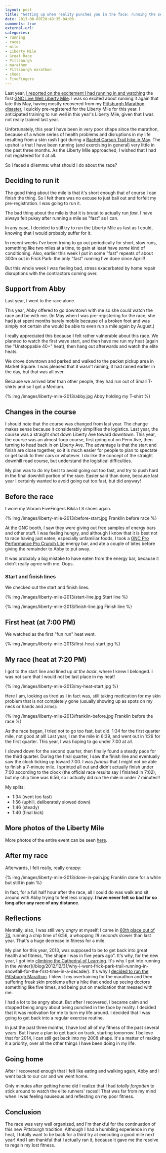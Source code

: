 ```yaml
---
layout: post
title: "Getting up when reality punches you in the face: running the second Liberty Mile in Pittsburgh"
date: 2013-08-09T20:49:35-04:00
comments: true
external-url: 
categories: 
- running
- races
- mile
- Liberty Mile
- Great Race
- Pittsburgh
- marathon
- Pittsburgh marathon
- shoes
- FiveFingers
---
```

Last year, [I reported on the excitement I had running in and watching](/blog/2012/08/17/the-inaugural-liberty-mile-a-review-of-pittsburghs-first-road-mile-race/) the first [GNC Live Well Liberty Mile](http://www.libertymile.org/). I was so excited about running it again that late this May, having mostly recovered from my [Pittsburgh Marathon disaster](/blog/2013/05/06/2013-pittsburgh-marathon-my-135th-race-was-my-worst-i-finished/), I quickly pre-registered for the Liberty Mile for this year. I anticipated training to run well in this year's Liberty Mile, given that I was not really trained last year.

Unfortunately, this year I have been in very poor shape since the marathon, because of a whole series of health problems and disruptions in my life resulting from a skin rash I got during a [Rachel Carson Trail hike in May](/blog/2013/05/12/my-rachel-carson-trail-hike-for-the-year/). The upshot is that I have been running (and exercising in general) very little in the past three months. As the Liberty Mile approached, I wished that I had not registered for it at all.

So I faced a dilemma: what should I do about the race?

<!--more-->

## Deciding to run it

The good thing about the mile is that it's short enough that of course I can finish the thing. So I felt there was no excuse to just bail out and forfeit my pre-registration. I was going to run it.

The bad thing about the mile is that it is brutal to actually run *fast*. I have always felt pukey after running a mile as "fast" as I can.

In any case, I decided to still try to run the Liberty Mile as fast as I could, knowing that I would probably suffer for it.

In recent weeks I've been trying to go out periodically for short, slow runs, something like two miles at a time, to gain at least have *some* kind of conditioning. Also, earlier this week I put in some "fast" repeats of about 300m out in Frick Park: the only "fast" running I've done since April!!

But this whole week I was feeling bad, stress exacerbated by home repair disruptions with the contractors coming over.

## Support from Abby

Last year, I went to the race alone.

This year, Abby offered to go downtown with me so she could watch the race and be with me. (In May when I was pre-registering for the race, she had just spent months barely mobile because of a broken foot and was simply not certain she would be able to even run a mile again by August.)

I really appreciated this because I felt rather vulnerable about this race. We planned to watch the first wave start, and then have me run my heat (again the "Unstoppable 40+" heat), then hang out afterwards and watch the elite heats.

We drove downtown and parked and walked to the packet pickup area in Market Square. I was pleased that it wasn't raining; it had rained earlier in the day, but that was all over.

Because we arrived later than other people, they had run out of Small T-shirts and so I got a Medium.

{% img /images/liberty-mile-2013/abby.jpg Abby holding my T-shirt %}

## Changes in the course

I should note that the course was changed from last year. The change makes sense because it considerably simplifies the logistics. Last year, the course was a straight shot down Liberty Ave toward downtown. This year, the course was an almost-loop course, first going out on Penn Ave, then turning to head back in on Liberty Ave. The advantage is that the start and finish are close together, so it is much easier for people to plan to spectate or get back to their cars or whatever. I do like the concept of the straight downhill road course, but understand the logistical difficulties.

My plan was to do my best to avoid going out too fast, and try to push hard in the final downhill portion of the race. Easier said than done, because last year I certainly wanted to avoid going out too fast, but did anyway!

## Before the race

I wore my Vibram FiveFingers Bikila LS shoes again.

{% img /images/liberty-mile-2013/before-start.jpg Franklin before race %}

At the GNC booth, I saw they were giving out free samples of energy bars and other stuff. I was feeling hungry, and although I know that it is best not to race having just eaten, especially unfamiliar foods, I took a [GNC Pro Performance Pro Crunch Lite](http://www.gnc.com/product/index.jsp?productId=4468895) energy bar, and ate a couple of bites before giving the remainder to Abby to put away.

It was probably a big mistake to have eaten from the energy bar, because it didn't really agree with me. Oops.

### Start and finish lines

We checked out the start and finish lines.

{% img /images/liberty-mile-2013/start-line.jpg Start line %}

{% img /images/liberty-mile-2013/finish-line.jpg Finish line %}

## First heat (at 7:00 PM)

We watched as the first "fun run" heat went.

{% img /images/liberty-mile-2013/first-heat-start.jpg %}

## My race (heat at 7:20 PM)

I got to the start line and lined up *at the back*, where I knew I belonged. I was not sure that I would not be last place in my heat!

{% img /images/liberty-mile-2013/my-heat-start.jpg %}

Here I am, looking as tired as I in fact was, still taking medication for my skin problem that is not completely gone (usually showing up as spots on my neck or hands and arms):

{% img /images/liberty-mile-2013/franklin-before.jpg Franklin before the race %}

As the race began, I tried not to go too fast, but did. 1:34 for the first quarter mile, not good at all! Last year, I ran the mile in 6:39, and went out in 1:29 for the first quarter. This year, I was hoping to go under 7:00 at all.

I slowed down for the second quarter, then finally found a steady pace for the third quarter. During the final quarter, I saw the finish line and eventually saw the clock ticking up toward 7:00. I was *furious* that I might not be able to finish a 7-minute mile. I sprinted all out and didn't actually finish under 7:00 according to the clock (the official race results say I finished in 7:02), but my  chip time was 6:56, so I actually did run the mile in under 7 minutes!!

My splits:

- 1:34 (went too fast)
- 1:56 (uphill, deliberately slowed down)
- 1:46 (steady)
- 1:40 (final kick)

## More photos of the Liberty Mile

More photos of the entire event can be seen [here](http://petemadia.photoshelter.com/gallery/2013-GNC-Live-Well-Liberty-Mile/G0000gQc.MfyoOAE/).

## After my race

Afterwards, I felt really, really crappy:

{% img /images/liberty-mile-2013/done-in-pain.jpg Franklin done for a while but still in pain %}

In fact, for a full half hour after the race, all I could do was walk and sit around with Abby trying to feel less crappy. **I have never felt so bad for so long after any race of any distance.**

## Reflections

Mentally, also, I was still very *angry* at myself: I came in [60th place out of 74](http://www.areep.com/events/libertymile/results/13lm_uno.txt), running a chip time of 6:56, a whopping *18 seconds* slower than last year. That's a huge decrease in fitness for a mile.

My plan for this year, 2013, was supposed to be to get back into great health and fitness, "the shape I was in five years ago". It's why, for the new year, I got into [climbing the Cathedral of Learning](/blog/2012/12/28/meditations-on-climbing-the-36-floors-of-the-pitt-cathedral-of-learning/). It's why I got into running in the winter](/blog/2012/12/31/why-i-went-frick-park-trail-running-in-snowfall-for-the-first-time-in-a-decade/). It's why I [decided to run the Pittsburgh Marathon](/blog/2013/01/30/why-and-how-i-am-going-to-run-the-2013-pittsburgh-marathon/). I blew it my overtraining for the marathon and then suffering freak skin problems after a hike that ended up seeing doctors something like five times, and being put on medication that messed with me.

I had a lot to be angry about. But after I recovered, I became calm and stopped being angry about being punched in the face by reality. I decided that it was motivation for me to turn my life around. I decided that I was going to get back into a regular exercise routine.

In just the past three months, I have lost all of my fitness of the past several years. But I have a plan to get back on track, starting *tomorrow*. I believe that for 2014, I can still get back into my 2008 shape. It's a matter of making it a priority, over all the other things I have been doing in my life.

## Going home

After I recovered enough that I felt like eating and walking again, Abby and I went back to our car and we went home.

Only minutes after getting home did I realize that I had *totally forgotten* to stick around to watch the elite runners' races!! That was far from my mind when I was feeling nauseous and reflecting on my poor fitness.

## Conclusion

The race was very well organized, and I'm thankful for the continuation of this new Pittsburgh tradition. Although I had a humbling experience in my heat, I totally want to be back for a third try at executing a good mile next year! And I am thankful that I actually ran it, because it gave me the resolve to regain my lost fitness.
